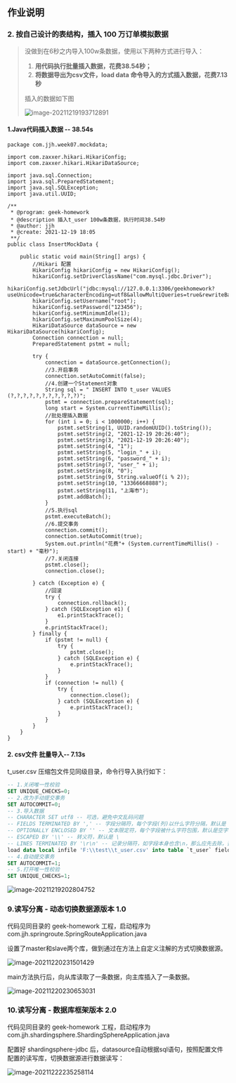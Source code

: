 ## 作业说明

### 2. 按自己设计的表结构，插入 100 万订单模拟数据

>没做到在6秒之内导入100w条数据，使用以下两种方式进行导入：
>
>1. **用代码执行批量插入数据，花费38.54秒；**
>2. **将数据导出为csv文件，load data 命令导入的方式插入数据，花费7.13秒**
>
>插入的数据如下图
>
>![image-20211219193712891](https://cdn.jsdelivr.net/gh/jianhaojiang/PicGoBed/img/image-20211219193712891.png)

#### 1.Java代码插入数据 -- 38.54s

```
package com.jjh.week07.mockdata;

import com.zaxxer.hikari.HikariConfig;
import com.zaxxer.hikari.HikariDataSource;

import java.sql.Connection;
import java.sql.PreparedStatement;
import java.sql.SQLException;
import java.util.UUID;

/**
 * @program: geek-homework
 * @description 插入t_user 100w条数据，执行时间38.54秒
 * @author: jjh
 * @create: 2021-12-19 18:05
 **/
public class InsertMockData {

    public static void main(String[] args) {
        //Hikari 配置
        HikariConfig hikariConfig = new HikariConfig();
        hikariConfig.setDriverClassName("com.mysql.jdbc.Driver");
        hikariConfig.setJdbcUrl("jdbc:mysql://127.0.0.1:3306/geekhomework?useUnicode=true&characterEncoding=utf8&allowMultiQueries=true&rewriteBatchedStatements=true");
        hikariConfig.setUsername("root");
        hikariConfig.setPassword("123456");
        hikariConfig.setMinimumIdle(1);
        hikariConfig.setMaximumPoolSize(4);
        HikariDataSource dataSource = new HikariDataSource(hikariConfig);
        Connection connection = null;
        PreparedStatement pstmt = null;

        try {
            connection = dataSource.getConnection();
            //3.开启事务
            connection.setAutoCommit(false);
            //4.创建一个Statement对象
            String sql = " INSERT INTO t_user VALUES (?,?,?,?,?,?,?,?,?,?,?)";
            pstmt = connection.prepareStatement(sql);
            long start = System.currentTimeMillis();
            //批处理插入数据
            for (int i = 0; i < 1000000; i++) {
                pstmt.setString(1, UUID.randomUUID().toString());
                pstmt.setString(2, "2021-12-19 20:26:40");
                pstmt.setString(3, "2021-12-19 20:26:40");
                pstmt.setString(4, "1");
                pstmt.setString(5, "login_" + i);
                pstmt.setString(6, "password_" + i);
                pstmt.setString(7, "user_" + i);
                pstmt.setString(8, "0");
                pstmt.setString(9, String.valueOf(i % 2));
                pstmt.setString(10, "13366668888");
                pstmt.setString(11, "上海市");
                pstmt.addBatch();
            }
            //5.执行sql
            pstmt.executeBatch();
            //6.提交事务
            connection.commit();
            connection.setAutoCommit(true);
            System.out.println("花费"+ (System.currentTimeMillis() - start) + "毫秒");
            //7.关闭连接
            pstmt.close();
            connection.close();

        } catch (Exception e) {
            //回滚
            try {
                connection.rollback();
            } catch (SQLException e1) {
                e1.printStackTrace();
            }
            e.printStackTrace();
        } finally {
            if (pstmt != null) {
                try {
                    pstmt.close();
                } catch (SQLException e) {
                    e.printStackTrace();
                }
            }
            if (connection != null) {
                try {
                    connection.close();
                } catch (SQLException e) {
                    e.printStackTrace();
                }
            }
        }
    }
}
```

#### 2. csv文件 批量导入-- 7.13s

t_user.csv 压缩包文件见同级目录，命令行导入执行如下：

```sql
-- 1.关闭唯一性校验
SET UNIQUE_CHECKS=0;
-- 2.改为手动提交事务
SET AUTOCOMMIT=0;
-- 3.导入数据
-- CHARACTER SET utf8 -- 可选，避免中文乱码问题
-- FIELDS TERMINATED BY ',' -- 字段分隔符，每个字段(列)以什么字符分隔，默认是 \t
-- OPTIONALLY ENCLOSED BY '' -- 文本限定符，每个字段被什么字符包围，默认是空字符
-- ESCAPED BY '\\' -- 转义符，默认是 \
-- LINES TERMINATED BY '\r\n' -- 记录分隔符，如字段本身也含\n，那么应先去除，否则load data 
load data local infile 'F:\\test\\t_user.csv' into table `t_user` fields terminated by ',' OPTIONALLY ENCLOSED BY '"' lines  terminated by '\r\n';
-- 4.自动提交事务
SET AUTOCOMMIT=1;
-- 5.打开唯一性校验
SET UNIQUE_CHECKS=1;
```

![image-20211219202804752](https://cdn.jsdelivr.net/gh/jianhaojiang/PicGoBed/img/image-20211219202804752.png)



### 9.读写分离 - 动态切换数据源版本 1.0

代码见同目录的 geek-homework 工程，启动程序为 com.jjh.springroute.SpringRouteApplication.java

设置了master和slave两个库，做到通过在方法上自定义注解的方式切换数据源。

![image-20211220231501429](https://cdn.jsdelivr.net/gh/jianhaojiang/PicGoBed/img/image-20211220231501429.png)

main方法执行后，向从库读取了一条数据，向主库插入了一条数据。

![image-20211220230653031](https://cdn.jsdelivr.net/gh/jianhaojiang/PicGoBed/img/image-20211220230653031.png)



### 10.读写分离 - 数据库框架版本 2.0

代码见同目录的 geek-homework 工程，启动程序为 com.jjh.shardingsphere.ShardingSphereApplication.java

配置好 shardingsphere-jdbc 后，datasource自动根据sql语句，按照配置文件配置的读写库，切换数据源进行数据读写：

![image-20211222235258114](https://cdn.jsdelivr.net/gh/jianhaojiang/PicGoBed/img/image-20211222235258114.png)